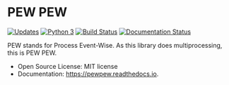 # PEW PEW


[![Updates](https://pyup.io/repos/github/kwierman/pewpew/shield.svg)](https://pyup.io/repos/github/kwierman/pewpew/)
[![Python 3](https://pyup.io/repos/github/kwierman/pewpew/python-3-shield.svg)](https://pyup.io/repos/github/kwierman/pewpew/)
[![Build Status](https://travis-ci.org/kwierman/pewpew.svg?branch=pyup-initial-update)](https://travis-ci.org/kwierman/pewpew)
[![Documentation Status](https://readthedocs.org/projects/pewpewpy/badge/?version=latest)](http://pewpewpy.readthedocs.io/en/latest/?badge=latest)

PEW stands for Process Event-Wise. As this library does multiprocessing, this is PEW PEW.

* Open Source License: MIT license
* Documentation: https://pewpew.readthedocs.io.


